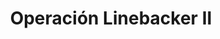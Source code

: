 ﻿---
title: "Operación Linebacker II"
permalink: periodes_406.html
layout: periode
dataInici: 1972-12-18
dataFi: 1972-12-29
sidebar: periodes
pares:
  - id: 403
    title: "Intervención Estadounidense"
    dataInici: "(1964-08-02)"
    dataFi: "(1973-03-29)"

fills:
jocsPrincipals:
jocsEscenaris:
jocsEpoca:
jocsEpocaEscenaris:
  - title: "Downtown: Air War over Hanoi"
    bggId: 6613
    escenari: "Where Are You Now, My Son?"

---
